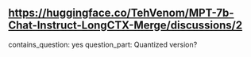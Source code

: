 ## https://huggingface.co/TehVenom/MPT-7b-Chat-Instruct-LongCTX-Merge/discussions/2

contains_question: yes
question_part: Quantized version?